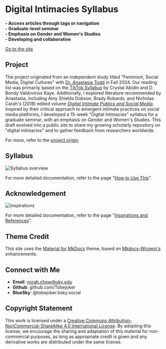 # Digital Intimacies Syllabus

**- Access articles through tags or navigation**  
**- Graduate-level seminar**  
**- Emphasis on Gender and Women's Studies**  
**- Developing and collaborative**  

[Go to the site](https://tobejoker.github.io/digital-intimacies-syllabus/)

## Project

The project originated from an independent study titled "Feminism, Social Media, Digital Cultures" with [Dr. Anastasia Todd](https://www.anastasiatoddphd.com/) in Fall 2024. Our reading list was primarily based on the [TikTok Syllabus](https://tiktokcultures.com/syllabus2021/) by Crystal Abidin and D. Bondy Valdovinos Kaye. Additionally, I explored literature recommended by Anastasia, including Amy Shields Dobson, Brady Robards, and Nicholas Carah's (2018) edited volume [*Digital Intimate Publics and Social Media*](https://link.springer.com/book/10.1007/978-3-319-97607-5). Inspired by their critical approach to emergent intimate practices on social media platforms, I developed a 15-week "Digital Intimacies" syllabus for a graduate seminar, with an emphasis on Gender and Women's Studies. This draft evolved into a public site to share my growing scholarly repository on "digital intimacies" and to gather feedback from researchers worldwide.

For more, refer to the [project origin](https://tobejoker.github.io/digital-intimacies-syllabus/about/origin/).

## Syllabus

![Syllabus overview](https://s1.imagehub.cc/images/2025/02/12/6c423b3fe9e396957b7bf72674697db4.png)

For more detailed documentation, refer to the page "[How to Use This](https://tobejoker.github.io/digital-intimacies-syllabus/about/documentation/)”.

## Acknowledgement

![Inspirations](https://s1.imagehub.cc/images/2025/02/12/8116f6c77831b32c6dec265cb9954fe5.png)

For more detailed documentation, refer to the page "[Inspirations and References](https://tobejoker.github.io/digital-intimacies-syllabus/about/inspirations/)“.

## Theme Credit

This site uses the [Material for MkDocs](https://squidfunk.github.io/mkdocs-material/) theme, based on [Mkdocs-Wcowin's](https://github.com/Wcowin/Mkdocs-Wcowin/tree/main) enhancements.

## Connect with Me

- **Email**: <norah.chow@uky.edu>
- **Github**: github.com/Tobejoker
- **BlueSky**: @tobejoker.bsky.social

## Copyright Statement

This work is licensed under a [Creative Commons Attribution-NonCommercial-ShareAlike 4.0 International License](https://creativecommons.org/licenses/by-nc-sa/4.0). By adopting this license, we encourage the sharing and adaptation of this material for non-commercial purposes, as long as appropriate credit is given and any derivative works are distributed under the same license.
